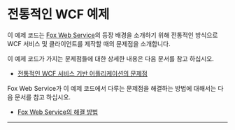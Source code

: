 # 전통적인 WCF 예제

이 예제 코드는 [Fox Web Service](https://github.com/neodeex/manual/tree/master/webservice/README.md)의 등장 배경을 소개하기 위해 전통적인 방식으로 WCF 서비스 및 클라이언트를 제작할 때의 문제점을 소개합니다.

이 예제 코드가 가지는 문제점들에 대한 상세한 내용은 다음 문서를 참고 하십시오.

* [전통적인 WCF 서비스 기반 어플리케이션의 문제점](https://github.com/neodeex/manual/tree/master/webservice/wcf/problems.md)

Fox Web Service가 이 예제 코드에서 다루는 문제점을 해결하는 방법에 대해서는 다음 문서를 참고 하십시오.

* [Fox Web Service의 해결 방법](https://github.com/neodeex/manual/tree/master/webservice/wcf/problems.md#해결-방법)

---